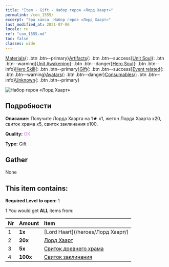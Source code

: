 ```yaml
---
title: "Item - Gift - Набор героя «Лорд Хаарт»"
permalink: /con_1555/
excerpt: "Эра хаоса  Набор героя «Лорд Хаарт»"
last_modified_at: 2021-07-06
locale: ru
ref: "con_1555.md"
toc: false
classes: wide
---
```

 [Materials](/ItemsRU/){: .btn .btn--primary}[Artifacts](/ItemsRU/Artifacts/){: .btn .btn--success}[Unit Soul](/ItemsRU/UnitSoul/){: .btn .btn--warning}[Unit Awakening](/ItemsRU/UnitAwakening/){: .btn .btn--danger}[Hero Soul](/ItemsRU/HeroSoul/){: .btn .btn--info}[Hero Skill](/ItemsRU/HeroSkill/){: .btn .btn--primary}[Gift](/ItemsRU/Gift/){: .btn .btn--success}[Event related](/ItemsRU/Events/){: .btn .btn--warning}[Avatars](/ItemsRU/Avatars/){: .btn .btn--danger}[Consumables](/ItemsRU/Consumables/){: .btn .btn--info}[Unknown](/ItemsRU/Unknown/){: .btn .btn--primary}

 ![Набор героя «Лорд Хаарт»](/images/t/i_907167.png)

## Подробности
 **Описание:** Получите Лорда Хаарта на 1★ x1, жетон Лорда Хаарта x20, свиток храма x5, свиток заклинания x100.

 **Quality:** <span style="color: #DA70D6">OK</span>

 **Type:** Gift

## Gather

  None

## This item contains:

 **Required Level to open:** 1

 1 You would get **ALL** items  from:

  | Nr | Amount |     Item    |
  |:---|:-------|:------------|
  | 1 |  **1x** | [Lord Haart](/heroes/Лорд Хаарт/) |  | 
  | 2 |  **20x** | [Лорд Хаарт](/ItemsRU/her_370/) |  | 
  | 3 |  **5x** | [Свиток древнего храма](/ItemsRU/con_697/) |  | 
  | 4 |  **100x** | [Свиток заклинания](/ItemsRU/con_694/) |  | 
